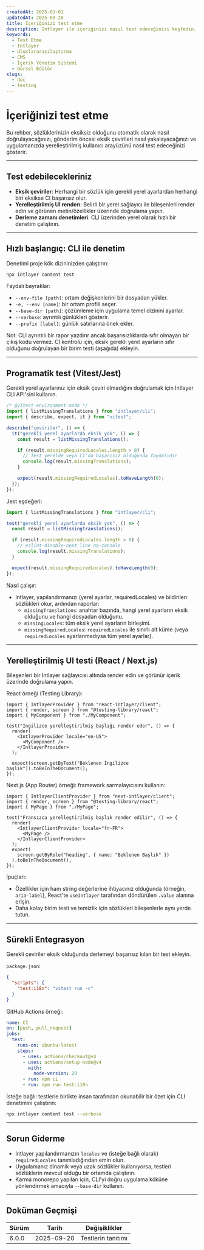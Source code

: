 ```yaml
---
createdAt: 2025-03-01
updatedAt: 2025-09-20
title: İçeriğinizi test etme
description: Intlayer ile içeriğinizi nasıl test edeceğinizi keşfedin.
keywords:
  - Test Etme
  - Intlayer
  - Uluslararasılaştırma
  - CMS
  - İçerik Yönetim Sistemi
  - Görsel Editör
slugs:
  - doc
  - testing
---
```


# İçeriğinizi test etme

Bu rehber, sözlüklerinizin eksiksiz olduğunu otomatik olarak nasıl doğrulayacağınızı, gönderim öncesi eksik çevirileri nasıl yakalayacağınızı ve uygulamanızda yerelleştirilmiş kullanıcı arayüzünü nasıl test edeceğinizi gösterir.

---

## Test edebilecekleriniz

- **Eksik çeviriler**: Herhangi bir sözlük için gerekli yerel ayarlardan herhangi biri eksikse CI başarısız olur.
- **Yerelleştirilmiş UI renderı**: Belirli bir yerel sağlayıcı ile bileşenleri render edin ve görünen metin/özellikler üzerinde doğrulama yapın.
- **Derleme zamanı denetimleri**: CLI üzerinden yerel olarak hızlı bir denetim çalıştırın.

---

## Hızlı başlangıç: CLI ile denetim

Denetimi proje kök dizininizden çalıştırın:

```bash
npx intlayer content test
```

Faydalı bayraklar:

- `--env-file [path]`: ortam değişkenlerini bir dosyadan yükler.
- `-e, --env [name]`: bir ortam profili seçer.
- `--base-dir [path]`: çözümleme için uygulama temel dizinini ayarlar.
- `--verbose`: ayrıntılı günlükleri gösterir.
- `--prefix [label]`: günlük satırlarına önek ekler.

Not: CLI ayrıntılı bir rapor yazdırır ancak başarısızlıklarda sıfır olmayan bir çıkış kodu vermez. CI kontrolü için, eksik gerekli yerel ayarların sıfır olduğunu doğrulayan bir birim testi (aşağıda) ekleyin.

---

## Programatik test (Vitest/Jest)

Gerekli yerel ayarlarınız için eksik çeviri olmadığını doğrulamak için Intlayer CLI API'sini kullanın.

```ts fileName=i18n.test.ts
/* @vitest-environment node */
import { listMissingTranslations } from "intlayer/cli";
import { describe, expect, it } from "vitest";

describe("çeviriler", () => {
  it("gerekli yerel ayarlarda eksik yok", () => {
    const result = listMissingTranslations();

    if (result.missingRequiredLocales.length > 0) {
      // Test yerelde veya CI'da başarısız olduğunda faydalıdır
      console.log(result.missingTranslations);
    }

    expect(result.missingRequiredLocales).toHaveLength(0);
  });
});
```

Jest eşdeğeri:

```ts fileName=i18n.test.ts
import { listMissingTranslations } from "intlayer/cli";

test("gerekli yerel ayarlarda eksik yok", () => {
  const result = listMissingTranslations();

  if (result.missingRequiredLocales.length > 0) {
    // eslint-disable-next-line no-console
    console.log(result.missingTranslations);
  }

  expect(result.missingRequiredLocales).toHaveLength(0);
});
```

Nasıl çalışır:

- Intlayer, yapılandırmanızı (yerel ayarlar, requiredLocales) ve bildirilen sözlükleri okur, ardından raporlar:
  - `missingTranslations`: anahtar bazında, hangi yerel ayarların eksik olduğunu ve hangi dosyadan olduğunu.
  - `missingLocales`: tüm eksik yerel ayarların birleşimi.
  - `missingRequiredLocales`: `requiredLocales` ile sınırlı alt küme (veya `requiredLocales` ayarlanmadıysa tüm yerel ayarlar).

---

## Yerelleştirilmiş UI testi (React / Next.js)

Bileşenleri bir Intlayer sağlayıcısı altında render edin ve görünür içerik üzerinde doğrulama yapın.

React örneği (Testing Library):

```tsx
import { IntlayerProvider } from "react-intlayer/client";
import { render, screen } from "@testing-library/react";
import { MyComponent } from "./MyComponent";

test("İngilizce yerelleştirilmiş başlığı render eder", () => {
  render(
    <IntlayerProvider locale="en-US">
      <MyComponent />
    </IntlayerProvider>
  );

  expect(screen.getByText("Beklenen İngilizce başlık")).toBeInTheDocument();
});
```

Next.js (App Router) örneği: framework sarmalayıcısını kullanın:

```tsx
import { IntlayerClientProvider } from "next-intlayer/client";
import { render, screen } from "@testing-library/react";
import { MyPage } from "./MyPage";

test("Fransızca yerelleştirilmiş başlık render edilir", () => {
  render(
    <IntlayerClientProvider locale="fr-FR">
      <MyPage />
    </IntlayerClientProvider>
  );
  expect(
    screen.getByRole("heading", { name: "Beklenen Başlık" })
  ).toBeInTheDocument();
});
```

İpuçları:

- Özellikler için ham string değerlerine ihtiyacınız olduğunda (örneğin, `aria-label`), React'te `useIntlayer` tarafından döndürülen `.value` alanına erişin.
- Daha kolay birim testi ve temizlik için sözlükleri bileşenlerle aynı yerde tutun.

---

## Sürekli Entegrasyon

Gerekli çeviriler eksik olduğunda derlemeyi başarısız kılan bir test ekleyin.

`package.json`:

```json
{
  "scripts": {
    "test:i18n": "vitest run -c"
  }
}
```

GitHub Actions örneği:

```yaml
name: CI
on: [push, pull_request]
jobs:
  test:
    runs-on: ubuntu-latest
    steps:
      - uses: actions/checkout@v4
      - uses: actions/setup-node@v4
        with:
          node-version: 20
      - run: npm ci
      - run: npm run test:i18n
```

İsteğe bağlı: testlerle birlikte insan tarafından okunabilir bir özet için CLI denetimini çalıştırın:

```bash
npx intlayer content test --verbose
```

---

## Sorun Giderme

- Intlayer yapılandırmanızın `locales` ve (isteğe bağlı olarak) `requiredLocales` tanımladığından emin olun.
- Uygulamanız dinamik veya uzak sözlükler kullanıyorsa, testleri sözlüklerin mevcut olduğu bir ortamda çalıştırın.
- Karma monorepo yapıları için, CLI'yi doğru uygulama köküne yönlendirmek amacıyla `--base-dir` kullanın.

---

## Doküman Geçmişi

| Sürüm | Tarih      | Değişiklikler      |
| ----- | ---------- | ------------------ |
| 6.0.0 | 2025-09-20 | Testlerin tanıtımı |
